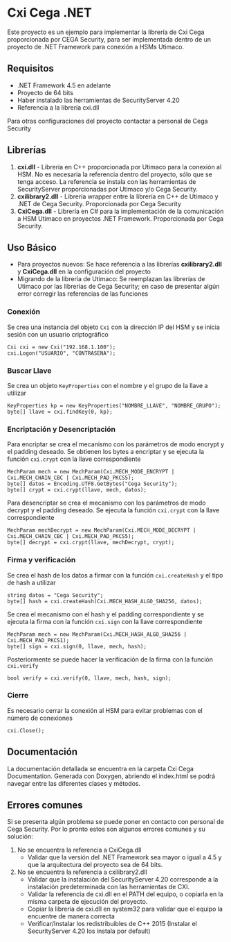 # Cxi Cega .NET
Este proyecto es un ejemplo para implementar la librería de Cxi Cega proporcionada por CEGA Security, para ser implementada dentro de un proyecto de .NET Framework para conexión a HSMs Utimaco. 

## Requisitos
- .NET Framework 4.5 en adelante
- Proyecto de 64 bits
- Haber instalado las herramientas de SecurityServer 4.20
- Referencia a la librería cxi.dll

Para otras configuraciones del proyecto contactar a personal de Cega Security

## Librerías
1. **cxi.dll** - Librería en C++ proporcionada por Utimaco para la conexión al HSM. No es necesaria la referencia dentro del proyecto, sólo que se tenga acceso. La referencia se instala con las herramientas de SecurityServer proporcionadas por Utimaco y/o Cega Security.
2. **cxilibrary2.dll** - Librería wrapper entre la librería en C++ de Utimaco y .NET de Cega Security. Proporcionada por Cega Security
3. **CxiCega.dll** - Librería en C# para la implementación de la comunicación a HSM Utimaco en proyectos .NET Framework. Proporcionada por Cega Security.

## Uso Básico
- Para proyectos nuevos: Se hace referencia a las librerías **cxilibrary2.dll** y **CxiCega.dll** en la configuración del proyecto
- Migrando de la librería de Utimaco: Se reemplazan las librerías de Utimaco por las librerías de Cega Security; en caso de presentar algún error corregir las referencias de las funciones

### Conexión
Se crea una instancia del objeto `Cxi` con la dirección IP del HSM y se inicia sesión con un usuario criptográfico
    
    Cxi cxi = new Cxi("192.168.1.100");
    cxi.Logon("USUARIO", "CONTRASENA");

### Buscar Llave
Se crea un objeto `KeyProperties` con el nombre y el grupo de la llave a utilizar

    KeyProperties kp = new KeyProperties("NOMBRE_LLAVE", "NOMBRE_GRUPO");
    byte[] llave = cxi.findKey(0, kp);

### Encriptación y Desencriptación
Para encriptar se crea el mecanismo con los parámetros de modo encrypt y el padding deseado. Se obtienen los bytes a encriptar y se ejecuta la función `cxi.crypt` con la llave correspondiente

    MechParam mech = new MechParam(Cxi.MECH_MODE_ENCRYPT | Cxi.MECH_CHAIN_CBC | Cxi.MECH_PAD_PKCS5);
    byte[] datos = Encoding.UTF8.GetBytes("Cega Security");
    byte[] crypt = cxi.crypt(llave, mech, datos);

Para desencriptar se crea el mecanismo con los parámetros de modo decrypt y el padding deseado. Se ejecuta la función `cxi.crypt` con la llave correspondiente

    MechParam mechDecrypt = new MechParam(Cxi.MECH_MODE_DECRYPT | Cxi.MECH_CHAIN_CBC | Cxi.MECH_PAD_PKCS5);
    byte[] decrypt = cxi.crypt(llave, mechDecrypt, crypt);

### Firma y verificación
Se crea el hash de los datos a firmar con la función `cxi.createHash` y el tipo de hash a utilizar

    string datos = "Cega Security";
    byte[] hash = cxi.createHash(Cxi.MECH_HASH_ALGO_SHA256, datos);

Se crea el mecanismo con el hash y el padding correspondiente y se ejecuta la firma con la función `cxi.sign` con la llave correspondiente

    MechParam mech = new MechParam(Cxi.MECH_HASH_ALGO_SHA256 | Cxi.MECH_PAD_PKCS1);
    byte[] sign = cxi.sign(0, llave, mech, hash);

Posteriormente se puede hacer la verificación de la firma con la función `cxi.verify`

    bool verify = cxi.verify(0, llave, mech, hash, sign);

### Cierre
Es necesario cerrar la conexión al HSM para evitar problemas con el número de conexiones

    cxi.Close();

## Documentación 
La documentación detallada se encuentra en la carpeta Cxi Cega Documentation. Generada con Doxygen, abriendo el index.html se podrá navegar entre las diferentes clases y métodos.

## Errores comunes
Si se presenta algún problema se puede poner en contacto con personal de Cega Security. Por lo pronto estos son algunos errores comunes y su solución:
1. No se encuentra la referencia a CxiCega.dll
    - Validar que la versión del .NET Framework sea mayor o igual a 4.5 y que la arquitectura del proyecto sea de 64 bits.
2. No se encuentra la referencia a cxilibrary2.dll
    - Validar que la instalación del SecurityServer 4.20 corresponde a la instalación predeterminada con las herramientas de CXI.
    - Validar la referencia de cxi.dll en el PATH del equipo, o copiarla en la misma carpeta de ejecución del proyecto.
    - Copiar la librería de cxi.dll en system32 para validar que el equipo la encuentre de manera correcta
    - Verificar/Instalar los redistribuibles de C++ 2015 (Instalar el SecurityServer 4.20 los instala por default)

